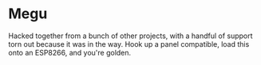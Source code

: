 # Megu

Hacked together from a bunch of other projects, with a handful of support torn out because it was in the way.
Hook up a panel compatible, load this onto an ESP8266, and you're golden.
